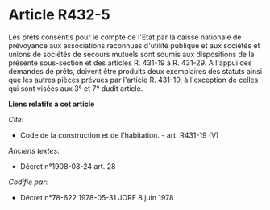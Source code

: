 # Article R432-5

Les prêts consentis pour le compte de l'Etat par la caisse nationale de prévoyance aux associations reconnues d'utilité
publique et aux sociétés et unions de sociétés de secours mutuels sont soumis aux dispositions de la présente sous-section et
des articles R. 431-19 à R. 431-29. A l'appui des demandes de prêts, doivent être produits deux exemplaires des statuts ainsi
que les autres pièces prévues par l'article R. 431-19, à l'exception de celles qui sont visées aux 3° et 7° dudit article.

**Liens relatifs à cet article**

_Cite_:

  - Code de la construction et de l'habitation. - art. R431-19 (V)

_Anciens textes_:

  - Décret n°1908-08-24 art. 28

_Codifié par_:

  - Décret n°78-622 1978-05-31 JORF 8 juin 1978
